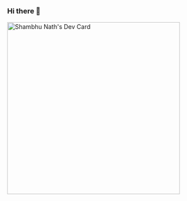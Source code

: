 ### Hi there 👋
<a href="https://app.daily.dev/sharmag44"><img src="https://api.daily.dev/devcards/e1197ac7e34140a0a2b69f005d9b59d3.png?r=dw3" width="400" alt="Shambhu Nath's Dev Card"/></a>
<!--
**sharmag44/sharmag44** is a ✨ _special_ ✨ repository because its `README.md` (this file) appears on your GitHub profile.

Here are some ideas to get you started:

- 🔭 I’m currently working on ...
- 🌱 I’m currently learning ...
- 👯 I’m looking to collaborate on ...
- 🤔 I’m looking for help with ...
- 💬 Ask me about ...
- 📫 How to reach me: ...
- 😄 Pronouns: ...
- ⚡ Fun fact: ...
-->
